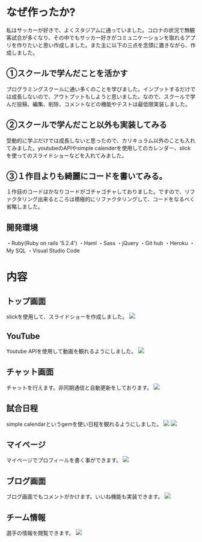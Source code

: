 # なぜ作ったか?
私はサッカーが好きで、よくスタジアムに通っていました。コロナの状況で無観客試合が多くなり、その中でもサッカー好きがコミュニケーションを取れるアプリを作りたいと思い作成しました。また主に以下の三点を念頭に置きながら、作成しました。
## ①スクールで学んだことを活かす
プログラミングスクールに通い多くのことを学びました。インプットするだけでは成長しないので、アウトプットもしようと思いました。なので、スクールで学んだ投稿、編集、削除、コメントなどの機能やテストは最低限実装しました。
## ②スクールで学んだこと以外も実装してみる
受動的に学ぶだけでは成長しないと思ったので、カリキュラム以外のことも入れてみました。youtubeのAPIやsimple calenderを使用してのカレンダー、slickを使ってのスライドショーなどを入れてみました。
## ③１作目よりも綺麗にコードを書いてみる。
１作目のコードはかなりコードがゴチャゴチャしておりました。ですので、リファクタリング出来るところは積極的にリファクタリングして、コードをなるべく省略しました。

## 開発環境
・Ruby(Ruby on rails '5.2.4')
・Haml
・Sass
・jQuery
・Git hub
・Heroku
・My SQL
・Visual Studio Code

# 内容
## トップ画面
slickを使用して、スライドショーを作成しました。
![](https://i.gyazo.com/3b43905b157b00a7314b5a642e1f38de.jpg)
## YouTube 
Youtube APIを使用して動画を観れるようにしました。
![](https://i.gyazo.com/44d83bd45d10c506089100bc1bd3513b.jpg)
## チャット画面
チャットを行えます。非同期通信と自動更新をしております。
![](https://i.gyazo.com/369fc29d6a988f9264dffa392ec88aef.png)
## 試合日程
simple calendarというgemを使い日程を観れるようにしました。
![](https://i.gyazo.com/21c72be914ccefa0803151cd4df08dad.png)
![](https://i.gyazo.com/21df16b50af8d222a9b68efba28de013.png)
## マイページ
マイページでプロフィールを書く事ができます。
![](https://i.gyazo.com/5731ce62645b0eed330b287c2e210b78.png)
## ブログ画面
ブログ画面でもコメントがかけます。いいね機能も実装できます。
![](https://i.gyazo.com/b599558d6758f4f269c3b737f126c8e0.png)
## チーム情報
選手の情報を閲覧できます。
![](https://i.gyazo.com/cec322b138824c58e60b03080ce0a5e8.png)


